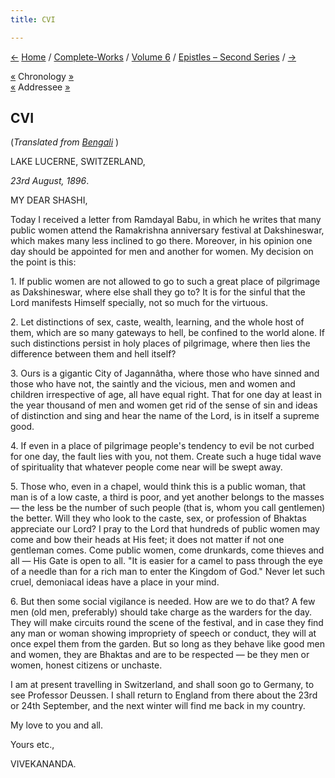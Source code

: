```yaml
---
title: CVI

---
```

<div>

[←](105_sahji.htm) [Home](../../../index.htm) /
[Complete-Works](../../complete_works.htm) / [Volume
6](../volume_6_contents.htm) / [Epistles – Second
Series](epistles_second_series_contents.htm) / [→](107_mrs_bull.htm)

  

[«](../../volume_5/epistles_first_series/065_blessed_and_beloved.htm)
Chronology [»](107_mrs_bull.htm)  
[«](101_shashi.htm) Addressee
[»](../../volume_8/epistles_fourth_series/090_shashi.htm)

## CVI

(*Translated from [Bengali](b7300e6106.pdf)* )

LAKE LUCERNE, SWITZERLAND,

*23rd August, 1896*.

MY DEAR SHASHI,

Today I received a letter from Ramdayal Babu, in which he writes that
many public women attend the Ramakrishna anniversary festival at
Dakshineswar, which makes many less inclined to go there. Moreover, in
his opinion one day should be appointed for men and another for women.
My decision on the point is this:

1\. If public women are not allowed to go to such a great place of
pilgrimage as Dakshineswar, where else shall they go to? It is for the
sinful that the Lord manifests Himself specially, not so much for the
virtuous.

2\. Let distinctions of sex, caste, wealth, learning, and the whole host
of them, which are so many gateways to hell, be confined to the world
alone. If such distinctions persist in holy places of pilgrimage, where
then lies the difference between them and hell itself?

3\. Ours is a gigantic City of Jagannâtha, where those who have sinned
and those who have not, the saintly and the vicious, men and women and
children irrespective of age, all have equal right. That for one day at
least in the year thousand of men and women get rid of the sense of sin
and ideas of distinction and sing and hear the name of the Lord, is in
itself a supreme good.

4\. If even in a place of pilgrimage people's tendency to evil be not
curbed for one day, the fault lies with you, not them. Create such a
huge tidal wave of spirituality that whatever people come near will be
swept away.

5\. Those who, even in a chapel, would think this is a public woman,
that man is of a low caste, a third is poor, and yet another belongs to
the masses — the less be the number of such people (that is, whom you
call gentlemen) the better. Will they who look to the caste, sex, or
profession of Bhaktas appreciate our Lord? I pray to the Lord that
hundreds of public women may come and bow their heads at His feet; it
does not matter if not one gentleman comes. Come public women, come
drunkards, come thieves and all — His Gate is open to all. "It is easier
for a camel to pass through the eye of a needle than for a rich man to
enter the Kingdom of God." Never let such cruel, demoniacal ideas have a
place in your mind.

6\. But then some social vigilance is needed. How are we to do that? A
few men (old men, preferably) should take charge as the warders for the
day. They will make circuits round the scene of the festival, and in
case they find any man or woman showing impropriety of speech or
conduct, they will at once expel them from the garden. But so long as
they behave like good men and women, they are Bhaktas and are to be
respected — be they men or women, honest citizens or unchaste.

I am at present travelling in Switzerland, and shall soon go to Germany,
to see Professor Deussen. I shall return to England from there about the
23rd or 24th September, and the next winter will find me back in my
country.

My love to you and all.

Yours etc.,

VIVEKANANDA.

</div>
